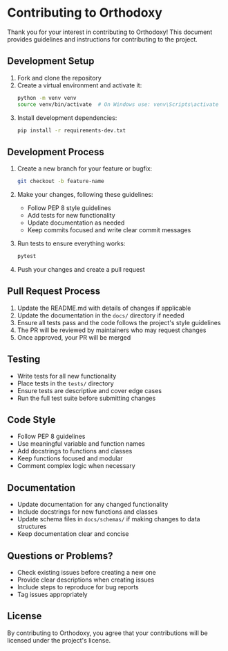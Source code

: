 # Contributing to Orthodoxy

Thank you for your interest in contributing to Orthodoxy! This document provides guidelines and instructions for contributing to the project.

## Development Setup

1. Fork and clone the repository
2. Create a virtual environment and activate it:
   ```bash
   python -m venv venv
   source venv/bin/activate  # On Windows use: venv\Scripts\activate
   ```
3. Install development dependencies:
   ```bash
   pip install -r requirements-dev.txt
   ```

## Development Process

1. Create a new branch for your feature or bugfix:
   ```bash
   git checkout -b feature-name
   ```

2. Make your changes, following these guidelines:
   - Follow PEP 8 style guidelines
   - Add tests for new functionality
   - Update documentation as needed
   - Keep commits focused and write clear commit messages

3. Run tests to ensure everything works:
   ```bash
   pytest
   ```

4. Push your changes and create a pull request

## Pull Request Process

1. Update the README.md with details of changes if applicable
2. Update the documentation in the `docs/` directory if needed
3. Ensure all tests pass and the code follows the project's style guidelines
4. The PR will be reviewed by maintainers who may request changes
5. Once approved, your PR will be merged

## Testing

- Write tests for all new functionality
- Place tests in the `tests/` directory
- Ensure tests are descriptive and cover edge cases
- Run the full test suite before submitting changes

## Code Style

- Follow PEP 8 guidelines
- Use meaningful variable and function names
- Add docstrings to functions and classes
- Keep functions focused and modular
- Comment complex logic when necessary

## Documentation

- Update documentation for any changed functionality
- Include docstrings for new functions and classes
- Update schema files in `docs/schemas/` if making changes to data structures
- Keep documentation clear and concise

## Questions or Problems?

- Check existing issues before creating a new one
- Provide clear descriptions when creating issues
- Include steps to reproduce for bug reports
- Tag issues appropriately

## License

By contributing to Orthodoxy, you agree that your contributions will be licensed under the project's license.
